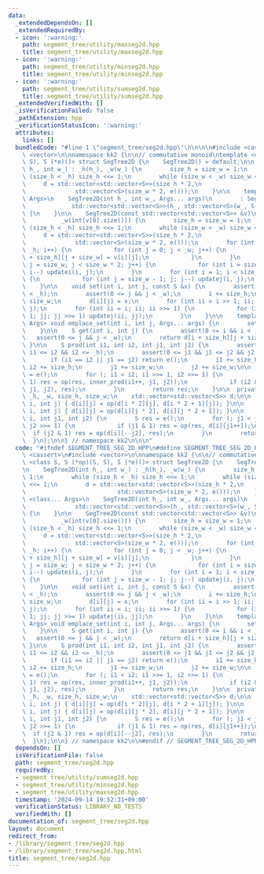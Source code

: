 ```yaml
---
data:
  _extendedDependsOn: []
  _extendedRequiredBy:
  - icon: ':warning:'
    path: segment_tree/utility/maxseg2d.hpp
    title: segment_tree/utility/maxseg2d.hpp
  - icon: ':warning:'
    path: segment_tree/utility/minseg2d.hpp
    title: segment_tree/utility/minseg2d.hpp
  - icon: ':warning:'
    path: segment_tree/utility/sumseg2d.hpp
    title: segment_tree/utility/sumseg2d.hpp
  _extendedVerifiedWith: []
  _isVerificationFailed: false
  _pathExtension: hpp
  _verificationStatusIcon: ':warning:'
  attributes:
    links: []
  bundledCode: "#line 1 \"segment_tree/seg2d.hpp\"\n\n\n\n#include <cassert>\n#include\
    \ <vector>\n\nnamespace kk2 {\n\n// commutative monoid\ntemplate <class S, S (*op)(S,\
    \ S), S (*e)()> struct SegTree2D {\n    SegTree2D() = default;\n\n    SegTree2D(int\
    \ h_, int w_) : _h(h_), _w(w_) {\n        size_h = size_w = 1;\n        while\
    \ (size_h < _h) size_h <<= 1;\n        while (size_w < _w) size_w <<= 1;\n   \
    \     d = std::vector<std::vector<S>>(size_h * 2,\n                          \
    \              std::vector<S>(size_w * 2, e()));\n    }\n\n    template <class...\
    \ Args>\n    SegTree2D(int h_, int w_, Args... args)\n        : SegTree2D(\n \
    \             std::vector<std::vector<S>>(h_, std::vector<S>(w_, S(args...))))\
    \ {\n    }\n\n    SegTree2D(const std::vector<std::vector<S>> &v)\n        : _h(int(v.size())),\n\
    \          _w(int(v[0].size())) {\n        size_h = size_w = 1;\n        while\
    \ (size_h < _h) size_h <<= 1;\n        while (size_w < _w) size_w <<= 1;\n   \
    \     d = std::vector<std::vector<S>>(size_h * 2,\n                          \
    \              std::vector<S>(size_w * 2, e()));\n        for (int i = 0; i <\
    \ _h; i++) {\n            for (int j = 0; j < _w; j++) {\n                d[i\
    \ + size_h][j + size_w] = v[i][j];\n            }\n        }\n        for (int\
    \ j = size_w; j < size_w * 2; j++) {\n            for (int i = size_h - 1; i;\
    \ i--) updatei(i, j);\n        }\n        for (int i = 1; i < size_h * 2; i++)\
    \ {\n            for (int j = size_w - 1; j; j--) updatej(i, j);\n        }\n\
    \    }\n\n    void set(int i, int j, const S &x) {\n        assert(0 <= i && i\
    \ < _h);\n        assert(0 <= j && j < _w);\n        i += size_h;\n        j +=\
    \ size_w;\n        d[i][j] = x;\n        for (int ii = i >> 1; ii; ii >>= 1) updatei(ii,\
    \ j);\n        for (int ii = i; ii; ii >>= 1) {\n            for (int jj = j >>\
    \ 1; jj; jj >>= 1) updatej(ii, jj);\n        }\n    }\n\n    template <class...\
    \ Args> void emplace_set(int i, int j, Args... args) {\n        set(i, j, S(args...));\n\
    \    }\n\n    S get(int i, int j) {\n        assert(0 <= i && i < _h);\n     \
    \   assert(0 <= j && j < _w);\n        return d[i + size_h][j + size_w];\n   \
    \ }\n\n    S prod(int i1, int i2, int j1, int j2) {\n        assert(0 <= i1 &&\
    \ i1 <= i2 && i2 <= _h);\n        assert(0 <= j1 && j1 <= j2 && j2 <= _w);\n \
    \       if (i1 == i2 || j1 == j2) return e();\n        i1 += size_h;\n       \
    \ i2 += size_h;\n        j1 += size_w;\n        j2 += size_w;\n\n        S res\
    \ = e();\n        for (; i1 < i2; i1 >>= 1, i2 >>= 1) {\n            if (i1 &\
    \ 1) res = op(res, inner_prod(i1++, j1, j2));\n            if (i2 & 1) res = op(inner_prod(--i2,\
    \ j1, j2), res);\n        }\n        return res;\n    }\n\n  private:\n    int\
    \ _h, _w, size_h, size_w;\n    std::vector<std::vector<S>> d;\n\n    void updatei(int\
    \ i, int j) { d[i][j] = op(d[i * 2][j], d[i * 2 + 1][j]); }\n\n    void updatej(int\
    \ i, int j) { d[i][j] = op(d[i][j * 2], d[i][j * 2 + 1]); }\n\n    S inner_prod(int\
    \ i, int j1, int j2) {\n        S res = e();\n        for (; j1 < j2; j1 >>= 1,\
    \ j2 >>= 1) {\n            if (j1 & 1) res = op(res, d[i][j1++]);\n          \
    \  if (j2 & 1) res = op(d[i][--j2], res);\n        }\n        return res;\n  \
    \  }\n};\n\n} // namespace kk2\n\n\n"
  code: "#ifndef SEGMENT_TREE_SEG_2D_HPP\n#define SEGMENT_TREE_SEG_2D_HPP 1\n\n#include\
    \ <cassert>\n#include <vector>\n\nnamespace kk2 {\n\n// commutative monoid\ntemplate\
    \ <class S, S (*op)(S, S), S (*e)()> struct SegTree2D {\n    SegTree2D() = default;\n\
    \n    SegTree2D(int h_, int w_) : _h(h_), _w(w_) {\n        size_h = size_w =\
    \ 1;\n        while (size_h < _h) size_h <<= 1;\n        while (size_w < _w) size_w\
    \ <<= 1;\n        d = std::vector<std::vector<S>>(size_h * 2,\n              \
    \                          std::vector<S>(size_w * 2, e()));\n    }\n\n    template\
    \ <class... Args>\n    SegTree2D(int h_, int w_, Args... args)\n        : SegTree2D(\n\
    \              std::vector<std::vector<S>>(h_, std::vector<S>(w_, S(args...))))\
    \ {\n    }\n\n    SegTree2D(const std::vector<std::vector<S>> &v)\n        : _h(int(v.size())),\n\
    \          _w(int(v[0].size())) {\n        size_h = size_w = 1;\n        while\
    \ (size_h < _h) size_h <<= 1;\n        while (size_w < _w) size_w <<= 1;\n   \
    \     d = std::vector<std::vector<S>>(size_h * 2,\n                          \
    \              std::vector<S>(size_w * 2, e()));\n        for (int i = 0; i <\
    \ _h; i++) {\n            for (int j = 0; j < _w; j++) {\n                d[i\
    \ + size_h][j + size_w] = v[i][j];\n            }\n        }\n        for (int\
    \ j = size_w; j < size_w * 2; j++) {\n            for (int i = size_h - 1; i;\
    \ i--) updatei(i, j);\n        }\n        for (int i = 1; i < size_h * 2; i++)\
    \ {\n            for (int j = size_w - 1; j; j--) updatej(i, j);\n        }\n\
    \    }\n\n    void set(int i, int j, const S &x) {\n        assert(0 <= i && i\
    \ < _h);\n        assert(0 <= j && j < _w);\n        i += size_h;\n        j +=\
    \ size_w;\n        d[i][j] = x;\n        for (int ii = i >> 1; ii; ii >>= 1) updatei(ii,\
    \ j);\n        for (int ii = i; ii; ii >>= 1) {\n            for (int jj = j >>\
    \ 1; jj; jj >>= 1) updatej(ii, jj);\n        }\n    }\n\n    template <class...\
    \ Args> void emplace_set(int i, int j, Args... args) {\n        set(i, j, S(args...));\n\
    \    }\n\n    S get(int i, int j) {\n        assert(0 <= i && i < _h);\n     \
    \   assert(0 <= j && j < _w);\n        return d[i + size_h][j + size_w];\n   \
    \ }\n\n    S prod(int i1, int i2, int j1, int j2) {\n        assert(0 <= i1 &&\
    \ i1 <= i2 && i2 <= _h);\n        assert(0 <= j1 && j1 <= j2 && j2 <= _w);\n \
    \       if (i1 == i2 || j1 == j2) return e();\n        i1 += size_h;\n       \
    \ i2 += size_h;\n        j1 += size_w;\n        j2 += size_w;\n\n        S res\
    \ = e();\n        for (; i1 < i2; i1 >>= 1, i2 >>= 1) {\n            if (i1 &\
    \ 1) res = op(res, inner_prod(i1++, j1, j2));\n            if (i2 & 1) res = op(inner_prod(--i2,\
    \ j1, j2), res);\n        }\n        return res;\n    }\n\n  private:\n    int\
    \ _h, _w, size_h, size_w;\n    std::vector<std::vector<S>> d;\n\n    void updatei(int\
    \ i, int j) { d[i][j] = op(d[i * 2][j], d[i * 2 + 1][j]); }\n\n    void updatej(int\
    \ i, int j) { d[i][j] = op(d[i][j * 2], d[i][j * 2 + 1]); }\n\n    S inner_prod(int\
    \ i, int j1, int j2) {\n        S res = e();\n        for (; j1 < j2; j1 >>= 1,\
    \ j2 >>= 1) {\n            if (j1 & 1) res = op(res, d[i][j1++]);\n          \
    \  if (j2 & 1) res = op(d[i][--j2], res);\n        }\n        return res;\n  \
    \  }\n};\n\n} // namespace kk2\n\n#endif // SEGMENT_TREE_SEG_2D_HPP\n"
  dependsOn: []
  isVerificationFile: false
  path: segment_tree/seg2d.hpp
  requiredBy:
  - segment_tree/utility/sumseg2d.hpp
  - segment_tree/utility/minseg2d.hpp
  - segment_tree/utility/maxseg2d.hpp
  timestamp: '2024-09-14 19:52:31+09:00'
  verificationStatus: LIBRARY_NO_TESTS
  verifiedWith: []
documentation_of: segment_tree/seg2d.hpp
layout: document
redirect_from:
- /library/segment_tree/seg2d.hpp
- /library/segment_tree/seg2d.hpp.html
title: segment_tree/seg2d.hpp
---
```

